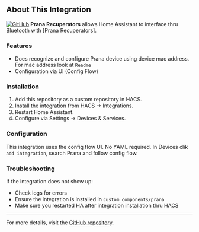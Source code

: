 ## About This Integration
[![GitHub](https://img.shields.io/github/license/catdogmaus/Prana?color=green)](https://github.com/catdogmaus/Prana/blob/main/LICENSE)
**Prana Recuperators** allows Home Assistant to interface thru Bluetooth with [Prana Recuperators].

### Features

- Does recognize and configure Prana device using device mac address. For mac address look at `Readme`
- Configuration via UI (Config Flow)

### Installation

1. Add this repository as a custom repository in HACS.
2. Install the integration from HACS → Integrations.
3. Restart Home Assistant.
4. Configure via Settings → Devices & Services.

### Configuration

This integration uses the config flow UI. No YAML required.
In Devices clik `add integration`, search Prana and follow config flow.

### Troubleshooting

If the integration does not show up:
- Check logs for errors 
- Ensure the integration is installed in `custom_components/prana`
- Make sure you restarted HA after integration installation thru HACS

---

For more details, visit the [GitHub repository](https://github.com/catdogmaus/Prana).

